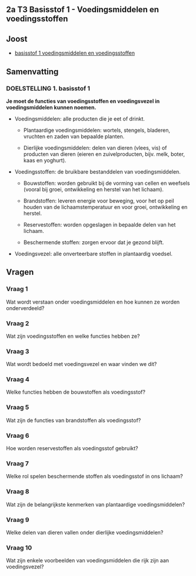 ## 2a T3 Basisstof 1 - Voedingsmiddelen en voedingsstoffen

## Joost

- [basisstof 1 voedingsmiddelen en voedingsstoffen](https://www.youtube.com/watch?v=kwDoL2pJEiU)



## Samenvatting

### DOELSTELLING 1. basisstof 1

**Je moet de functies van voedingsstoffen en voedingsvezel in voedingsmiddelen kunnen noemen.**

- Voedingsmiddelen: alle producten die je eet of drinkt.

	- Plantaardige voedingsmiddelen: wortels, stengels, bladeren, vruchten en zaden van bepaalde planten.
	
	- Dierlijke voedingsmiddelen: delen van dieren (vlees, vis) of producten van dieren (eieren en zuivelproducten, bijv. melk, boter, kaas en yoghurt).

- Voedingsstoffen: de bruikbare bestanddelen van voedingsmiddelen.

	- Bouwstoffen: worden gebruikt bij de vorming van cellen en weefsels (vooral bij groei, ontwikkeling en herstel van het lichaam).
	
	- Brandstoffen: leveren energie voor beweging, voor het op peil houden van de lichaamstemperatuur en voor groei, ontwikkeling en herstel.
	
	- Reservestoffen: worden opgeslagen in bepaalde delen van het lichaam.
	
	- Beschermende stoffen: zorgen ervoor dat je gezond blijft.

- Voedingsvezel: alle onverteerbare stoffen in plantaardig voedsel.


## Vragen

### Vraag 1

Wat wordt verstaan onder voedingsmiddelen en hoe kunnen ze worden onderverdeeld?

### Vraag 2

Wat zijn voedingsstoffen en welke functies hebben ze?

### Vraag 3

Wat wordt bedoeld met voedingsvezel en waar vinden we dit?

### Vraag 4

Welke functies hebben de bouwstoffen als voedingsstof?

### Vraag 5

Wat zijn de functies van brandstoffen als voedingsstof?

### Vraag 6

Hoe worden reservestoffen als voedingsstof gebruikt?

### Vraag 7

Welke rol spelen beschermende stoffen als voedingsstof in ons lichaam?

### Vraag 8

Wat zijn de belangrijkste kenmerken van plantaardige voedingsmiddelen?

### Vraag 9

Welke delen van dieren vallen onder dierlijke voedingsmiddelen?

### Vraag 10

Wat zijn enkele voorbeelden van voedingsmiddelen die rijk zijn aan voedingsvezel?


<!--
## Antwoorden
### Antwoorden

**Antwoord 1:**
- Voedingsmiddelen omvatten alle producten die we eten of drinken.
- Ze kunnen worden onderverdeeld in plantaardige voedingsmiddelen (zoals wortels, stengels, bladeren, vruchten en zaden van bepaalde planten) en dierlijke voedingsmiddelen (waaronder delen van dieren zoals vlees en vis, of producten van dieren zoals eieren, zuivelproducten zoals melk, boter, kaas en yoghurt).

**Antwoord 2:**
- Voedingsstoffen zijn de bruikbare bestanddelen van voedingsmiddelen.
- Ze kunnen worden onderverdeeld in bouwstoffen (die worden gebruikt bij de vorming van cellen en weefsels, vooral tijdens groei, ontwikkeling en herstel van het lichaam), brandstoffen (die energie leveren voor beweging, het op peil houden van de lichaamstemperatuur, en voor groei, ontwikkeling en herstel), reservestoffen (die worden opgeslagen in bepaalde delen van het lichaam) en beschermende stoffen (die bijdragen aan het behoud van de gezondheid).

**Antwoord 3:**
- Voedingsvezel omvat alle onverteerbare stoffen in plantaardig voedsel.

**Antwoord 4:**
- Bouwstoffen worden gebruikt bij de vorming van cellen en weefsels, vooral tijdens groei, ontwikkeling en herstel van het lichaam.

**Antwoord 5:**
- Brandstoffen leveren energie voor beweging, dragen bij aan het op peil houden van de lichaamstemperatuur, en ondersteunen groei, ontwikkeling en herstel.

**Antwoord 6:**
- Reservestoffen worden opgeslagen in bepaalde delen van het lichaam en kunnen worden gebruikt als energiebron wanneer dat nodig is.

**Antwoord 7:**
- Beschermende stoffen dragen bij aan het behoud van de gezondheid en beschermen het lichaam tegen bepaalde schadelijke invloeden.

**Antwoord 8:**
- Plantaardige voedingsmiddelen omvatten wortels, stengels, bladeren, vruchten en zaden van bepaalde planten.

**Antwoord 9:**
- Dierlijke voedingsmiddelen omvatten delen van dieren zoals vlees en vis, evenals producten van dieren zoals eieren en zuivelproducten zoals melk, boter, kaas en yoghurt.

**Antwoord 10:**
- Enkele voorbeelden van voedingsmiddelen rijk aan voedingsvezel zijn volkoren granen, groenten en peulvruchten.




-->